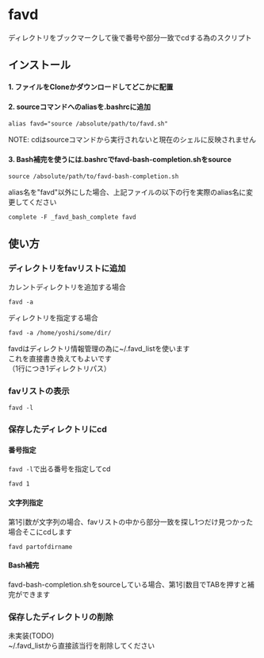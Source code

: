 # favd
ディレクトリをブックマークして後で番号や部分一致でcdする為のスクリプト

## インストール
#### 1. ファイルをCloneかダウンロードしてどこかに配置
#### 2. sourceコマンドへのaliasを.bashrcに追加
```
alias favd="source /absolute/path/to/favd.sh"
```
NOTE: cdはsourceコマンドから実行されないと現在のシェルに反映されません
  
#### 3. Bash補完を使うには.bashrcでfavd-bash-completion.shをsource
```
source /absolute/path/to/favd-bash-completion.sh
```
alias名を"favd"以外にした場合、上記ファイルの以下の行を実際のalias名に変更してください
```
complete -F _favd_bash_complete favd
```

## 使い方

### ディレクトリをfavリストに追加
カレントディレクトリを追加する場合
```
favd -a
```
ディレクトリを指定する場合
```
favd -a /home/yoshi/some/dir/
```
favdはディレクトリ情報管理の為に~/.favd_listを使います  
これを直接書き換えてもよいです  
（1行につき1ディレクトリパス）

### favリストの表示
```
favd -l
```

### 保存したディレクトリにcd
#### 番号指定
`favd -l`で出る番号を指定してcd
```
favd 1
```
#### 文字列指定
第1引数が文字列の場合、favリストの中から部分一致を探し1つだけ見つかった場合そこにcdします
```
favd partofdirname
```
#### Bash補完
favd-bash-completion.shをsourceしている場合、第1引数目でTABを押すと補完ができます

### 保存したディレクトリの削除
未実装(TODO)  
~/.favd_listから直接該当行を削除してください
